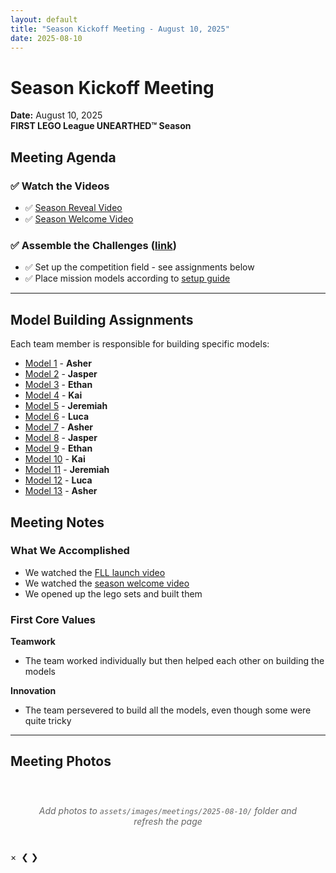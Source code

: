 ```yaml
---
layout: default
title: "Season Kickoff Meeting - August 10, 2025"
date: 2025-08-10
---
```


# Season Kickoff Meeting
**Date:** August 10, 2025  
**FIRST LEGO League UNEARTHED™ Season**

## Meeting Agenda

### ✅ Watch the Videos
- ✅ [Season Reveal Video](https://youtu.be/exWkcUBS0j8?si=iBuccvzflOIHoSUw)
- ✅ [Season Welcome Video](https://youtu.be/PlJ51XUoP-Q)

### ✅ Assemble the Challenges ([link](#model-building-assignments))
- ✅ Set up the competition field - see assignments below
- ✅ Place mission models according to [setup guide](https://firstinspires.blob.core.windows.net/fll/challenge/2025-26/fll-challenge-unearthed-field-setup-reference-guide.pdf)


---

## Model Building Assignments
Each team member is responsible for building specific models:

- [Model 1](https://firstinspires.blob.core.windows.net/fll/challenge/2025-26/fll-challenge-unearthed-bi-book-1-enus.pdf) - **Asher**
- [Model 2](https://firstinspires.blob.core.windows.net/fll/challenge/2025-26/fll-challenge-unearthed-bi-book-2-enus.pdf) - **Jasper**
- [Model 3](https://firstinspires.blob.core.windows.net/fll/challenge/2025-26/fll-challenge-unearthed-bi-book-3-enus.pdf) - **Ethan**
- [Model 4](https://firstinspires.blob.core.windows.net/fll/challenge/2025-26/fll-challenge-unearthed-bi-book-4-enus.pdf) - **Kai**
- [Model 5](https://firstinspires.blob.core.windows.net/fll/challenge/2025-26/fll-challenge-unearthed-bi-book-5-enus.pdf) - **Jeremiah**
- [Model 6](https://firstinspires.blob.core.windows.net/fll/challenge/2025-26/fll-challenge-unearthed-bi-book-6-enus.pdf) - **Luca**
- [Model 7](https://firstinspires.blob.core.windows.net/fll/challenge/2025-26/fll-challenge-unearthed-bi-book-7-enus.pdf) - **Asher**
- [Model 8](https://firstinspires.blob.core.windows.net/fll/challenge/2025-26/fll-challenge-unearthed-bi-book-8-enus.pdf) - **Jasper**
- [Model 9](https://firstinspires.blob.core.windows.net/fll/challenge/2025-26/fll-challenge-unearthed-bi-book-9-enus.pdf) - **Ethan**
- [Model 10](https://firstinspires.blob.core.windows.net/fll/challenge/2025-26/fll-challenge-unearthed-bi-book-10-enus.pdf) - **Kai**
- [Model 11](https://firstinspires.blob.core.windows.net/fll/challenge/2025-26/fll-challenge-unearthed-bi-book-11-enus.pdf) - **Jeremiah**
- [Model 12](https://firstinspires.blob.core.windows.net/fll/challenge/2025-26/fll-challenge-unearthed-bi-book-12-enus.pdf) - **Luca**
- [Model 13](https://firstinspires.blob.core.windows.net/fll/challenge/2025-26/fll-challenge-unearthed-bi-book-13-enus.pdf) - **Asher**

## Meeting Notes

### What We Accomplished

* We watched the [FLL launch video](https://youtu.be/exWkcUBS0j8?si=iBuccvzflOIHoSUw)
* We watched the [season welcome video](https://youtu.be/PlJ51XUoP-Q)
* We opened up the lego sets and built them

### First Core Values

**Teamwork**
- The team worked individually but then helped each other on building the models

**Innovation**
- The team persevered to build all the models, even though some were quite tricky

---

## Meeting Photos

<div class="photo-gallery" id="gallery-2025-08-10">
  <!-- Photos will be automatically loaded here -->
  <div style="grid-column: 1/-1; text-align: center; padding: 40px; color: #666; font-style: italic;">
    Add photos to <code>assets/images/meetings/2025-08-10/</code> folder and refresh the page
  </div>
</div>

<!-- Lightbox Modal -->
<div id="lightbox" class="lightbox">
  <span class="close">&times;</span>
  <img class="lightbox-content" id="lightbox-img">
  <a class="prev">&#10094;</a>
  <a class="next">&#10095;</a>
</div>

<script>
// Photo gallery functionality
let currentImageIndex = 0;
let images = [];

// Initialize gallery when page loads
document.addEventListener('DOMContentLoaded', function() {
    loadGalleryImages();
});

function loadGalleryImages() {
    const gallery = document.getElementById('gallery-2025-08-10');
    const meetingPath = '/assets/images/meetings/2025-08-10/';
    
    // Common image extensions
    const imageExtensions = ['jpg', 'jpeg', 'png', 'gif', 'webp'];
    
    // You'll need to manually add your images here for now
    // In a more advanced setup, you could use Jekyll to automatically scan the directory
    const imageList = [
        'IMG_3851.jpeg',
        'IMG_3853.jpeg', 
        'IMG_3854.JPG',
        'IMG_3855.JPG',
        'IMG_3856.JPG',
        'IMG_3857.JPG',
        'IMG_3858.JPG',
        'IMG_3859.JPG',
        'IMG_3861.jpeg',
        'IMG_3862.jpeg',
        'IMG_3863.jpeg',
        'IMG_3865.jpeg',
        'IMG_3866.jpeg',
        'IMG_3867.jpeg',
        'IMG_3868.jpeg',
        'IMG_3869.jpeg',
        'IMG_3870.jpeg',
        'IMG_3871.jpeg',
        'IMG_3872.jpeg',
        'IMG_3873.jpeg',
        'IMG_3874.jpeg',
        'IMG_3875.jpeg',
        'IMG_3876.jpeg',
        'IMG_3877.jpeg',
        'IMG_3878.jpeg'
    ];
    
    if (imageList.length === 0) {
        return; // Keep the placeholder message
    }
    
    // Clear placeholder
    gallery.innerHTML = '';
    
    // Add images to gallery
    imageList.forEach((filename, index) => {
        const img = document.createElement('img');
        img.src = meetingPath + filename;
        img.alt = `Meeting photo ${index + 1}`;
        img.onclick = () => openLightbox(index);
        gallery.appendChild(img);
        images.push(meetingPath + filename);
    });
}

function openLightbox(index) {
    currentImageIndex = index;
    const lightbox = document.getElementById('lightbox');
    const lightboxImg = document.getElementById('lightbox-img');
    
    lightboxImg.src = images[currentImageIndex];
    lightbox.style.display = 'block';
}

function closeLightbox() {
    document.getElementById('lightbox').style.display = 'none';
}

function changeImage(direction) {
    currentImageIndex += direction;
    
    if (currentImageIndex >= images.length) {
        currentImageIndex = 0;
    } else if (currentImageIndex < 0) {
        currentImageIndex = images.length - 1;
    }
    
    document.getElementById('lightbox-img').src = images[currentImageIndex];
}

// Event listeners
document.querySelector('.close').onclick = closeLightbox;
document.querySelector('.prev').onclick = () => changeImage(-1);
document.querySelector('.next').onclick = () => changeImage(1);

// Close lightbox when clicking outside the image
document.getElementById('lightbox').onclick = function(event) {
    if (event.target === this) {
        closeLightbox();
    }
};

// Keyboard navigation
document.addEventListener('keydown', function(event) {
    if (document.getElementById('lightbox').style.display === 'block') {
        switch(event.key) {
            case 'Escape':
                closeLightbox();
                break;
            case 'ArrowLeft':
                changeImage(-1);
                break;
            case 'ArrowRight':
                changeImage(1);
                break;
        }
    }
});
</script>